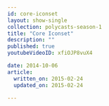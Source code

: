```yaml
---
id: core-iconset
layout: show-single
collection: polycasts-season-1
title: "Core Iconset"
description: ""
published: true
youtubeVideoID: xfiOJP8vuX4

date: 2014-10-06
article:
  written_on: 2015-02-24
  updated_on: 2015-02-24

---
```

